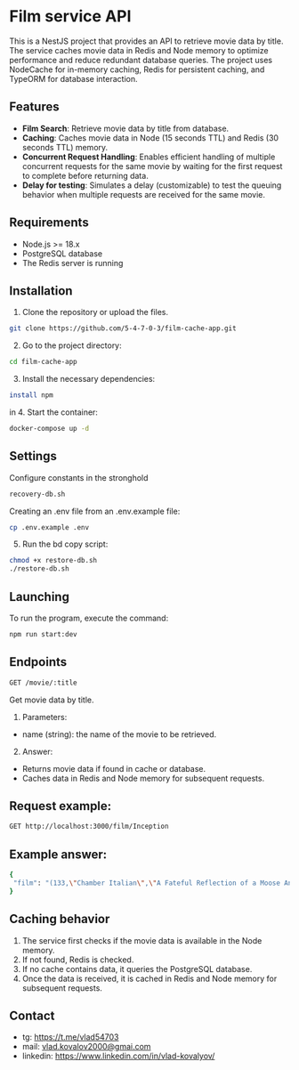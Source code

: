 # Film service API

This is a NestJS project that provides an API to retrieve movie data by title. The service caches movie data in Redis and Node memory to optimize performance and reduce redundant database queries. The project uses NodeCache for in-memory caching, Redis for persistent caching, and TypeORM for database interaction.

## Features

- **Film Search**: Retrieve movie data by title from database.
- **Caching**: Caches movie data in Node (15 seconds TTL) and Redis (30 seconds TTL) memory.
- **Concurrent Request Handling**: Enables efficient handling of multiple concurrent requests for the same movie by waiting for the first request to complete before returning data.
- **Delay for testing**: Simulates a delay (customizable) to test the queuing behavior when multiple requests are received for the same movie.

## Requirements

- Node.js >= 18.x
- PostgreSQL database
- The Redis server is running


## Installation

1. Clone the repository or upload the files.

```bash
git clone https://github.com/5-4-7-0-3/film-cache-app.git
```

2. Go to the project directory:

```bash
cd film-cache-app
```

3. Install the necessary dependencies:

```bash
install npm
```
in
4. Start the container:

```bash
docker-compose up -d
```

## Settings

Configure constants in the stronghold

```bash
recovery-db.sh
```

Creating an .env file from an .env.example file:

```bash
cp .env.example .env
```

5. Run the bd copy script:

```bash
chmod +x restore-db.sh
./restore-db.sh
```

## Launching

To run the program, execute the command:

```bash
npm run start:dev

```

## Endpoints

```bash
GET /movie/:title
```

Get movie data by title.

1. Parameters:
- name (string): the name of the movie to be retrieved.
2. Answer:
- Returns movie data if found in cache or database.
- Caches data in Redis and Node memory for subsequent requests.

## Request example:

```bash
GET http://localhost:3000/film/Inception

```

## Example answer:

```bash
{
 "film": "(133,\"Chamber Italian\",\"A Fateful Reflection of a Moose And a Husband who must defeat a monkey in Nigeria\",2006,1,7,4.99,117,14.99,NC- 17 ,"2013-05-26 14:50:58.951",{Trailers},\"'chamber':1 'fate':4 'husband':11 'italian':2 'monkey':16 'moos' :8 'must':13 'nigeria':18 'overcom':14 'reflect':5\")"
}
```

## Caching behavior

1. The service first checks if the movie data is available in the Node memory.
2. If not found, Redis is checked.
3. If no cache contains data, it queries the PostgreSQL database.
4. Once the data is received, it is cached in Redis and Node memory for subsequent requests.

## Contact

- tg: https://t.me/vlad54703
- mail: vlad.kovalov2000@gmai.com
- linkedin: https://www.linkedin.com/in/vlad-kovalyov/